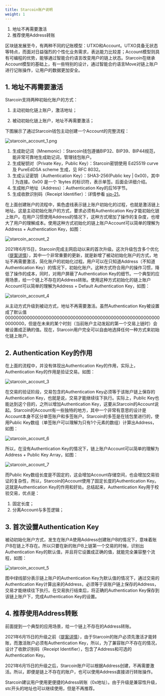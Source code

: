 ```yaml
---
title: Starcoin账户说明
weight: 1
---
```


1. 地址不再需要激活
2. 推荐使用Address转账

<!--more-->

区块链发展至今，有两种不同的记账模型：UTXO和Account。UTXO具备无状态等特点，而面对日益强烈的个性化业务需求，表达能力比较差；Account模型则具有可编程的优势，能够通过智能合约语言改变用户的链上状态。Starcoin在继承Account模型的基础上，有一些特别的设计，通过智能合约语言Move对链上账户进行记账操作，让用户的数据更加安全。



## 1. 地址不再需要激活

Starcoin支持两种初始化账户的方式：

  1. 主动初始化链上账户，激活地址；

  2. 被动初始化链上账户，地址不再需要激活；

下图展示了通过Starcoin钱包主动创建一个Account的完整流程：

![starcoin_account_1.png](/img/account/starcoin_account_1.png)

1. 生成助记词（Mnemonic）：Starcoin钱包遵循BIP32、BIP39、BIP44规范，能非常可靠地生成助记词，管理钱包账户。
2. 生成秘钥对（Private Key，Public Key）：Starcoin密钥使用 Ed25519 curve 及 PureEdDSA scheme 生成，见 RFC 8032。
3. 生成认证密钥（Authentication Key）：SHA3-256(Public key | 0x00)，其中 | 为连接。0x00 是一个 1bytes 的标识符，表示单签。后面会详细介绍。
4. 生成帐户地址（Address）：Authentication Key的后16字节。
5. 生成收款识别码（Receipt Identifier）：详情参看 [sip-21](https://starcoin.org/en/developer/sips/sip-21/)。

在上面创建账户的流程中，紫色虚线表示链上账户初始化的过程，也就是激活链上地址。这是主动初始化账户的方式，要求必须有Authentication Key才能初始化链上账户。在用户习惯使用Address的情况下，这种方式增加了操作的复杂度，也增大了用户的理解成本。使用这种方式初始化的链上账户Account可以简单的理解为Address + Authentication Key，如图：

![starcoin_account_2](/img/account/starcoin_account_2.png)

2021年6月15日，Starcoin完成主网启动以来的首次升级。这次升级包含多个优化（[提案详情](https://starcoin.org/zh/news/post/starcoin_stdlib_upgrade_v5/)），其中一个非常重要的更新，就是新增了被动初始化账户的方式，地址不再需要激活，简化账户的初始化过程。用户可以在只知道Address（不知道Authentication Key）的情况下，初始化账户。这种方式符合用户的操作习惯，降低了操作的成本，同时，对用户屏蔽了Authentication Key的细节。一个典型的应用场景，给一个链上不存在的Address转账。使用这种方式初始化的链上账户Account可以简单的理解为Address + Default Authentication Key，如图：

![starcoin_account_4](/img/account/starcoin_account_4.png)

从主动方式升级到被动方式，地址不再需要激活。虽然Authentication Key被设置成了默认值0000000000000000000000000000000000000000000000000000000000000000，但是在未来的某个时刻（当前账户主动发起的第一个交易上链时）会被设置成正确的值。现在，Starcoin用户完全可以自由地选择任何一种方式来初始化链上账户。



## 2. Authentication Key的作用

在上面的流程中，并没有体现出Authentication Key的作用，实际上，Authentication Key的作用是验证交易。如图：

![starcoin_account_3](/img/account/starcoin_account_3.png)

在交易的验证阶段，交易包含的Authentication Key必须等于该账户链上保存的Authentication Key，也就是说，交易才能继续往下执行。实际上，Public Key也能达到这个目的，之所以增加Authentication Key，这要从Starcoin的Account说起。Starcoin的Account有一些独特的地方，其中一个非常有意思的设计是Account本身不区分单签账户和多签账户。Starcoin的多签是在钱包里进行的，使用Public Key数组（单签账户可以理解为只有1个元素的数组）计算出Address，如图：

![starcoin_account_6](/img/account/starcoin_account_6.png)

所以，在没有Authentication Key的情况下，链上账户Account可以简单的理解为Address + Public Key Array，如图：

![starcoin_account_7](/img/account/starcoin_account_7.png)

而Public Key数组长度是不固定的，这会增加Account存储空间，也会增加交易验证的复杂性，所以，Starcoin的Account使用了固定长度的Authentication Key。这就是Authentication Key的作用和好处。总结起来，Authentication Key用于校验交易，优点是：

1. 固定长度；
2. 分离Account与多签逻辑；



## 3. 首次设置Authentication Key

被动初始化账户方式，发生在账户A使用Address创建账户B的情况下，意味着账户B在链上不存在。所以只要在新的账户B上链第一个交易的时候，识别出Authentication Key的默认值，并且将它设置成正确的值，就能完全兼容整个流程，如图：

![starcoin_account_5](/img/account/starcoin_account_5.png)

图中绿线部分表示链上账户的Authentication Key为默认值的情况下，通过交易的Authentication Key计算出来的Address，必须等于该账户链上保存的Address，交易才能继续往下执行。在交易执行结束后，将正确的Authentication Key保存到该链上账户下，完成Authentication Key的设置。



## 4. 推荐使用Address转账

前面提到一个典型的应用场景，给一个链上不存在的Address转账。

2021年6月15日的升级之前（[提案详情](https://starcoin.org/zh/news/post/starcoin_stdlib_upgrade_v5/)），由于Starcoin的账户必须先激活才能转账，而激活账户必须有Authentication Key，所以，为了兼容账户不存在的情况，设计了收款识别码（Receipt Identifier），包含了Address和可选的Authentication Key。

2021年6月15日的升级之后，Starcoin账户可以根据Address创建，不再需要激活。所以，即便是链上不存在的账户，也可以使用Address直接进行转账操作。

Starcoin建议用户使用更便捷的Adress转账（0x地址）。由于升级是兼容性升级，stc开头的地址也可以继续使用，但是不再推荐。